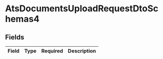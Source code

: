 # AtsDocumentsUploadRequestDtoSchemas4


## Fields

| Field       | Type        | Required    | Description |
| ----------- | ----------- | ----------- | ----------- |
